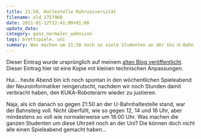 ```yaml
---
title: 21:50, Haltestelle Ruhruniversität
filename: old_1757968
date: 2011-01-12T22:41:00+01:00
update_date:
category: ganz_normaler_wahnsinn
tags: brettspiele, uni
summary: Was machen um 21:50 noch so viele Studenten an der Uni-U-Bahn-Haltestelle?
---
```

Dieser Eintrag wurde ursprünglich auf meinem [alten Blog veröffentlicht](https://stu.blogger.de/stories/1757968/). Dieser Eintrag hier ist eine Kopie mit kleinen technischen Anpassungen.

Hui… heute Abend bin ich noch spontan in den wöchentlichen Spieleabend der Neuroinformatiker reingerutscht, nachdem wir noch Stunden damit verbracht haben, den KUKA-Roboterarm wieder zu justieren.

Naja, als ich danach so gegen 21:50 an der U-Bahnhaltestelle stand, war der Bahnsteig voll. Nicht überfüllt, wie so gegen 12, 14 und 16 Uhr, aber mindestens so voll wie normalerweise um 18:00 Uhr. Was machen die ganzen Studenten um diese Uhrzeit noch an der Uni? Die können doch nicht alle einen Spieleabend gemacht haben…

